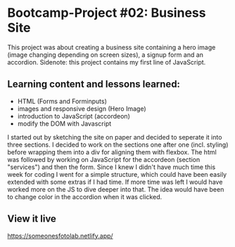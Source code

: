 # Bootcamp-Project #02: Business Site
This project was about creating a business site containing a hero image (image changing depending on screen sizes), a signup form and an accordion. Sidenote: this project contains my first line of JavaScript.

## Learning content and lessons learned: 
- HTML (Forms and Forminputs)
- images and responsive design (Hero Image)
- introduction to JavaScript (accordeon)
- modify the DOM with Javascript

I started out by sketching the site on paper and decided to seperate it into three sections.
I decided to work on the sections one after one (incl. styling) before wrapping them into a div for aligning them with flexbox. The html was followed by working on JavaScript for the accordeon (section "services") and then the form. Since I knew I didn't have much time this week for coding I went for a simple structure, which could have been easily extended with some extras if I had time. If more time was left I would have worked more on the JS to dive deeper into that. The idea would have been to change color in the accordion when it was clicked.  

## View it live
https://someonesfotolab.netlify.app/
